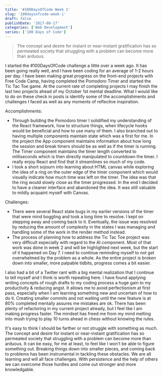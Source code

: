```yaml
---
title: '#100DaysOfCode Week 1'
slug: '100daysofcode-week-1'
draft: false
publishDate: '2017-08-17'
categories: ['Web Development']
series: ['100 Days of Code']
---
```

> The concept and desire for instant or near-instant gratification has so permeated society that struggling with a problem can become more than arduous.

I started the #100DaysOfCode challenge a little over a week ago. It has been going really well, and I have been coding for an average of 1-2 hours per day. I have been making great progress on the front-end projects with Free Code Camp, having completed the Pomodoro Timer and started the Tic Tac Toe game. At the current rate of completing projects I may finish the last two projects ahead of my October 1st mental deadline. What I would like to do on these check in posts is identify some of the accomplishments and challenges I faced as well as any moments of reflective inspiration.

Accomplishments:

* Through building the Pomodoro timer I solidified my understanding of the React framework, how to structure things, when lifecycle hooks would be beneficial and how to use many of them. I also branched out to having multiple components maintain state which was a first for me. In the project the App component maintains information about how long the session and break timers should be as well as if the timer is running. The Timer component maintains the timer length converted to milliseconds which is then directly manipulated to countdown the timer. I really enjoy React and find that it streamlines so much of my code.
* I took a short sojourn into learning about HTML canvas while exploring the idea of a ring on the outer edge of the timer component which would visually indicate how much time was left on the timer. The idea was that the ring would slowly close as the timer progressed. In the end I decided to have a cleaner interface and abandoned the idea. It was still valuable to mildly acquaint myself with Canvas.

Challenges:

* There were several React state bugs in my earlier versions of the timer that were mind boggling and took a long time to resolve. I kept on stepping away and coming back to it. Eventually, the issue was resolved by reducing the amount of complexity in the states I was managing and handling some of the work in the render method instead.
* The process of planning how to address the Tic Tac Toe project was very difficult especially with regard to the AI component. Most of that work was done in week 2 and will be highlighted next week, but the start of it happened on Day 7. I need to continue reminding myself to not get overwhelmed by the problem as a whole. As the entire project is broken down into smaller, more palpable tidbits, progress comes a bit easier.

I also had a bit of a Twitter rant with a big mental realization that I continue to tell myself and I think is worth repeating here. I have found applying writing concepts of rough drafts to my coding process a huge gain to my productivity & reducing angst. It allows me to avoid perfectionism at first pass, especially when I am learning something new and uncertain of how to do it. Creating smaller commits and not waiting until the new feature is at 80% completed mentally assures me mistakes are ok. There has been plenty of refactoring in my current project already, but I feel like I am making progress faster. The mindset has freed me from my mind melting into mush trying to play 10 turns ahead in chess without knowing the rules.

It's easy to think I should be farther or not struggle with something as much. The concept and desire for instant or near-instant gratification has so permeated society that struggling with a problem can become more than arduous. It can be easy, for me at least, to feel like I won't be able to figure something out. Breaking things down into smaller pieces, and coming back to problems has been instrumental in tackling these obstacles. We are all learning and will all face challenges. With persistence and the help of others we can overcome those hurdles and come out stronger and more knowledgable.

